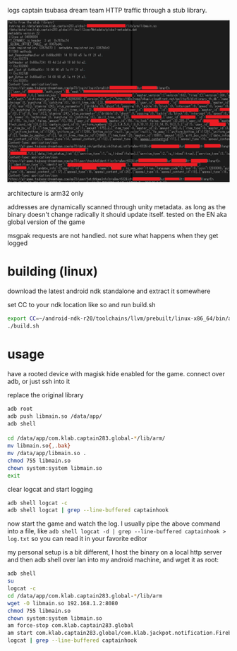 logs captain tsubasa dream team HTTP traffic through a stub library.

![captainhook logging requests](pic.png)

architecture is arm32 only

addresses are dynamically scanned through unity metadata. as long as the
binary doesn't change radically it should update itself. tested on the EN
aka global version of the game

msgpak requests are not handled. not sure what happens when they get logged

# building (linux)
download the latest android ndk standalone and extract it somewhere

set CC to your ndk location like so and run build.sh

```sh
export CC=~/android-ndk-r20/toolchains/llvm/prebuilt/linux-x86_64/bin/armv7a-linux-androideabi21-clang
./build.sh
```

# usage
have a rooted device with magisk hide enabled for the game. connect over
adb, or just ssh into it

replace the original library

```sh
adb root
adb push libmain.so /data/app/
adb shell

cd /data/app/com.klab.captain283.global-*/lib/arm/
mv libmain.so{,.bak}
mv /data/app/libmain.so .
chmod 755 libmain.so
chown system:system libmain.so
exit
```

clear logcat and start logging

```sh
adb shell logcat -c
adb shell logcat | grep --line-buffered captainhook
```

now start the game and watch the log. I usually pipe the above command into
a file, like
`adb shell logcat -d | grep --line-buffered captainhook > log.txt`
so you can read it in your favorite editor

my personal setup is a bit different, I host the binary on a local http
server and then adb shell over lan into my android machine, and wget it
as root:

```sh
adb shell
su
logcat -c
cd /data/app/com.klab.captain283.global-*/lib/arm
wget -O libmain.so 192.168.1.2:8080
chmod 755 libmain.so
chown system:system libmain.so
am force-stop com.klab.captain283.global
am start com.klab.captain283.global/com.klab.jackpot.notification.FirebaseMessagingUnsafeActivity
logcat | grep --line-buffered captainhook
```
